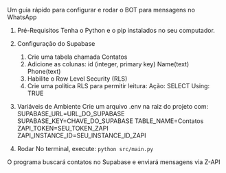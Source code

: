 Um guia rápido para configurar e rodar o BOT para mensagens no WhatsApp

1. Pré-Requisitos
   Tenha o Python e o pip instalados no seu computador.
2. Configuração do Supabase
   1. Crie uma tabela chamada Contatos
   2. Adicione as colunas:
      id (integer, primary key)
      Name(text)
      Phone(text)
   3. Habilite o Row Level Security (RLS)
   4. Crie uma política RLS para permitir leitura:
      Ação: SELECT
      Using: TRUE
3. Variáveis de Ambiente
   Crie um arquivo .env na raiz do projeto com:
SUPABASE_URL=URL_DO_SUPABASE
SUPABASE_KEY=CHAVE_DO_SUPABASE
TABLE_NAME=Contatos
ZAPI_TOKEN=SEU_TOKEN_ZAPI
ZAPI_INSTANCE_ID=SEU_INSTANCE_ID_ZAPI

4. Rodar
   No terminal, execute:
      `python src/main.py`


O programa buscará contatos no Supabase e enviará mensagens via Z-API
